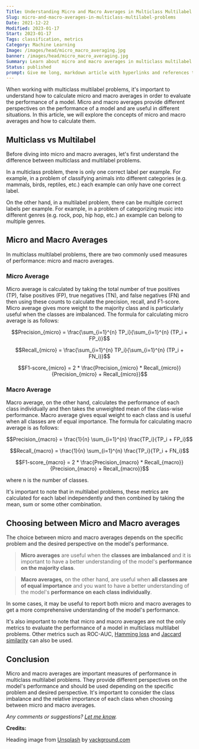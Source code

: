 ```yaml
---
Title: Understanding Micro and Macro Averages in Multiclass Multilabel Problems
Slug: micro-and-macro-averages-in-multiclass-multilabel-problems
Date: 2021-12-22
Modified: 2023-01-17
Start: 2023-01-17
Tags: classification, metrics
Category: Machine Learning
Image: /images/head/micro_macro_averaging.jpg
banner: /images/head/micro_macro_averaging.jpg
Summary: Learn about micro and macro averages in multiclass multilabel problems, the difference between multiclass and multilabel problems and when to use micro and macro averages.
Status: published
prompt: Give me long, markdown article with hyperlinks and references to learn more about it. Use hyperlinks on crucial terms and tools. Provide mathematical formulas in LaTeX in display format (not inline). Article should be on how to calculate micro/macro averages in case of multiclass multilabel problems. In the end provide also HTML page description for this article (less than 160 characters)
---
```


When working with multiclass multilabel problems, it's important to understand how to calculate micro and macro averages in order to evaluate the performance of a model. Micro and macro averages provide different perspectives on the performance of a model and are useful in different situations. In this article, we will explore the concepts of micro and macro averages and how to calculate them.

## Multiclass vs Multilabel

Before diving into micro and macro averages, let's first understand the difference between multiclass and multilabel problems.

In a multiclass problem, there is only one correct label per example. For example, in a problem of classifying animals into different categories (e.g. mammals, birds, reptiles, etc.) each example can only have one correct label.

On the other hand, in a multilabel problem, there can be multiple correct labels per example. For example, in a problem of categorizing music into different genres (e.g. rock, pop, hip hop, etc.) an example can belong to multiple genres.

## Micro and Macro Averages

In multiclass multilabel problems, there are two commonly used measures of performance: micro and macro averages.

### Micro Average

Micro average is calculated by taking the total number of true positives (TP), false positives (FP), true negatives (TN), and false negatives (FN) and then using these counts to calculate the precision, recall, and F1-score. Micro average gives more weight to the majority class and is particularly useful when the classes are imbalanced. The formula for calculating micro average is as follows:

$$Precision_{micro} = \frac{\sum_{i=1}^{n} TP_i}{\sum_{i=1}^{n} (TP_i + FP_i)}$$

$$Recall_{micro} = \frac{\sum_{i=1}^{n} TP_i}{\sum_{i=1}^{n} (TP_i + FN_i)}$$

$$F1-score_{micro} = 2 * \frac{Precision_{micro} * Recall_{micro}}{Precision_{micro} + Recall_{micro}}$$

### Macro Average

Macro average, on the other hand, calculates the performance of each class individually and then takes the unweighted mean of the class-wise performance. Macro average gives equal weight to each class and is useful when all classes are of equal importance. The formula for calculating macro average is as follows:

$$Precision_{macro} = \frac{1}{n} \sum_{i=1}^{n} \frac{TP_i}{TP_i + FP_i}$$

$$Recall_{macro} = \frac{1}{n} \sum_{i=1}^{n} \frac{TP_i}{TP_i + FN_i}$$

$$F1-score_{macro} = 2 * \frac{Precision_{macro} * Recall_{macro}}{Precision_{macro} + Recall_{macro}}$$

where n is the number of classes.

It's important to note that in multilabel problems, these metrics are calculated for each label independently and then combined by taking the mean, sum or some other combination.

## Choosing between Micro and Macro averages

The choice between micro and macro averages depends on the specific problem and the desired perspective on the model's performance. 

> **Micro averages** are useful when the **classes are imbalanced** and it is important to have a better understanding of the model's **performance on the majority class**.
> 

> **Macro averages,** on the other hand, are useful when **all classes are of equal importance** and you want to have a better understanding of the model's **performance on each class individually**.

In some cases, it may be useful to report both micro and macro averages to get a more comprehensive understanding of the model's performance.

It's also important to note that micro and macro averages are not the only metrics to evaluate the performance of a model in multiclass multilabel problems. Other metrics such as ROC-AUC, [Hamming loss](https://en.wikipedia.org/wiki/Multi-label_classification#Statistics_and_evaluation_metrics) and [Jaccard similarity](https://en.wikipedia.org/wiki/Jaccard_index) can also be used.

## Conclusion
Micro and macro averages are important measures of performance in multiclass multilabel problems. They provide different perspectives on the model's performance and should be used depending on the specific problem and desired perspective. It's important to consider the class imbalance and the relative importance of each class when choosing between micro and macro averages.

*Any comments or suggestions? [Let me know](mailto:ksafjan@gmail.com?subject=Blog+post).*

**Credits:**

Heading image from [Unsplash](https://unsplash.com/photos/pv5SUbgRRIU) by [vackground.com](https://unsplash.com/@vackground)
